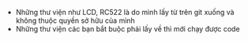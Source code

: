 - Những thư viện như LCD, RC522 là do mình lấy từ trên git xuống và không thuộc quyền sở hữu của mình 
- Những thư viện các bạn bắt buộc phải lấy về thì mới chạy được code
